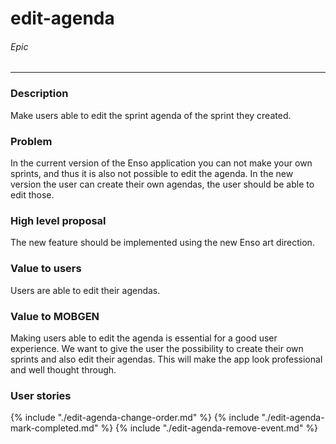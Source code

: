 # edit-agenda
###### Epic
---
### Description
Make users able to edit the sprint agenda of the sprint they created.

### Problem
In the current version of the Enso application you can not make your own sprints, and thus it is also not possible to edit the agenda. In the new version the user can create their own agendas, the user should be able to edit those.

### High level proposal
The new feature should be implemented using the new Enso art direction.

### Value to users
Users are able to edit their agendas.

### Value to MOBGEN
Making users able to edit the agenda is essential for a good user experience. We want to give the user the possibility to create their own sprints and also edit their agendas. This will make the app look professional and well thought through.

### User stories
{% include "./edit-agenda-change-order.md" %}
{% include "./edit-agenda-mark-completed.md" %}
{% include "./edit-agenda-remove-event.md" %}
